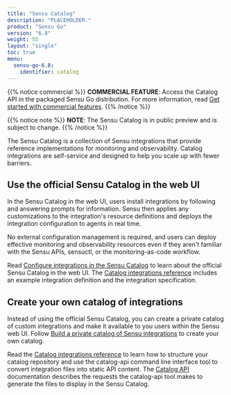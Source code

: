```yaml
---
title: "Sensu Catalog"
description: "PLACEHOLDER."
product: "Sensu Go"
version: "6.8"
weight: 55
layout: "single"
toc: true
menu:
  sensu-go-6.8:
    identifier: catalog
---
```


{{% notice commercial %}}
**COMMERCIAL FEATURE**: Access the Catalog API in the packaged Sensu Go distribution.
For more information, read [Get started with commercial features](../../commercial/).
{{% /notice %}}

{{% notice note %}}
**NOTE**: The Sensu Catalog is in public preview and is subject to change.
{{% /notice %}}

The Sensu Catalog is a collection of Sensu integrations that provide reference implementations for monitoring and observability.
Catalog integrations are self-service and designed to help you scale up with fewer barriers.

## Use the official Sensu Catalog in the web UI

In the Sensu Catalog in the web UI, users install integrations by following and answering prompts for information.
Sensu then applies any customizations to the integration's resource definitions and deploys the integration configuration to agents in real time.

No external configuration management is required, and users can deploy effective monitoring and observability resources even if they aren't familiar with the Sensu APIs, sensuctl, or the monitoring-as-code workflow.

Read [Configure integrations in the Sensu Catalog][1] to learn about the official Sensu Catalog in the web UI.
The [Catalog integrations reference][3] includes an example integration definition and the integration specification.

## Create your own catalog of integrations

Instead of using the official Sensu Catalog, you can create a private catalog of custom integrations and make it available to you users within the Sensu web UI.
Follow [Build a private catalog of Sensu integrations][2] to create your own catalog.

Read the [Catalog integrations reference][3] to learn how to structure your catalog repository and use the catalog-api command line interface tool to convert integration files into static API content.
The [Catalog API][4] documentation describes the requests the catalog-api tool makes to generate the files to display in the Sensu Catalog.


[1]: sensu-catalog/
[2]: build-private-catalog/
[3]: catalog-reference/
[4]: catalog-api/
